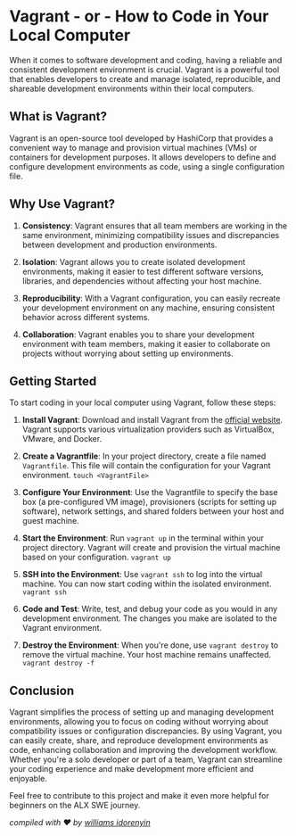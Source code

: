 # Vagrant - or - How to Code in Your Local Computer

When it comes to software development and coding, having a reliable and consistent development environment is crucial. Vagrant is a powerful tool that enables developers to create and manage isolated, reproducible, and shareable development environments within their local computers.

## What is Vagrant?

Vagrant is an open-source tool developed by HashiCorp that provides a convenient way to manage and provision virtual machines (VMs) or containers for development purposes. It allows developers to define and configure development environments as code, using a single configuration file.

## Why Use Vagrant?

1. **Consistency**: Vagrant ensures that all team members are working in the same environment, minimizing compatibility issues and discrepancies between development and production environments.

2. **Isolation**: Vagrant allows you to create isolated development environments, making it easier to test different software versions, libraries, and dependencies without affecting your host machine.

3. **Reproducibility**: With a Vagrant configuration, you can easily recreate your development environment on any machine, ensuring consistent behavior across different systems.

4. **Collaboration**: Vagrant enables you to share your development environment with team members, making it easier to collaborate on projects without worrying about setting up environments.

## Getting Started

To start coding in your local computer using Vagrant, follow these steps:

1. **Install Vagrant**: Download and install Vagrant from the [official website](https://www.vagrantup.com/). Vagrant supports various virtualization providers such as VirtualBox, VMware, and Docker.

2. **Create a Vagrantfile**: In your project directory, create a file named `Vagrantfile`. This file will contain the configuration for your Vagrant environment.
`touch <VagrantFile>`

3. **Configure Your Environment**: Use the Vagrantfile to specify the base box (a pre-configured VM image), provisioners (scripts for setting up software), network settings, and shared folders between your host and guest machine.

4. **Start the Environment**: Run `vagrant up` in the terminal within your project directory. Vagrant will create and provision the virtual machine based on your configuration.
`vagrant up`

5. **SSH into the Environment**: Use `vagrant ssh` to log into the virtual machine. You can now start coding within the isolated environment.
`vagrant ssh`

6. **Code and Test**: Write, test, and debug your code as you would in any development environment. The changes you make are isolated to the Vagrant environment.

7. **Destroy the Environment**: When you're done, use `vagrant destroy` to remove the virtual machine. Your host machine remains unaffected.
`vagrant destroy -f`

## Conclusion

Vagrant simplifies the process of setting up and managing development environments, allowing you to focus on coding without worrying about compatibility issues or configuration discrepancies. By using Vagrant, you can easily create, share, and reproduce development environments as code, enhancing collaboration and improving the development workflow. Whether you're a solo developer or part of a team, Vagrant can streamline your coding experience and make development more efficient and enjoyable.

Feel free to contribute to this project and make it even more helpful for beginners on the ALX SWE journey.

*compiled with ❤️  by [williams idorenyin](https://github.com/idyWilliams)*
